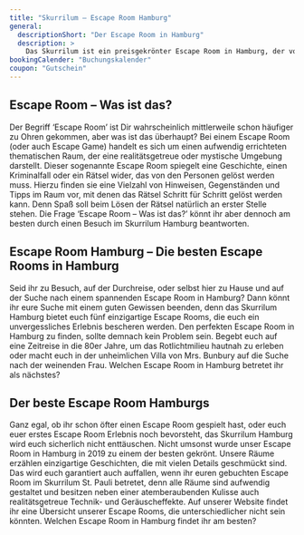 ```yaml
---
title: "Skurrilum – Escape Room Hamburg"
general:
  descriptionShort: "Der Escape Room in Hamburg"
  description: >
    Das Skurrilum ist ein preisgekrönter Escape Room in Hamburg, der von den kreativen Köpfen des Hamburger Schmidt Theaters betrieben wird. Mitten auf der Reeperbahn warten fünf einzigartige und spannende Escape Rooms auf Detektive, Schnitzeljäger und Denksportler jeden Alters. Im Gegensatz zu anderen Escape Rooms in Hamburg gibt es bei uns keinen Countdown, keine Uhr – und somit auch keine Verlierer. Unsere Philosophie sind gute Geschichten verpackt in magische Räume und knifflige Rätsel. Und dabei soll der Spaß natürlich an erster Stelle stehen. Nur mit guter Intuition, Kommunikation und Köpfchen werden eure Teams die spannenden Escape Room im Skurrilum Hamburg lösen. Stellt ihr euch dieser Herausforderung? Dann erwartet euch im Skurrilum, dem Escape Room in Hamburg, ein unvergessliches Abenteuer voll Spannung, Spaß und Rätseln.
bookingCalender: "Buchungskalender"
coupon: "Gutschein"
---
```


## Escape Room – Was ist das?

Der Begriff ‘Escape Room’ ist Dir wahrscheinlich mittlerweile schon häufiger zu Ohren gekommen, aber was ist das überhaupt? Bei einem Escape Room (oder auch Escape Game) handelt es sich um einen aufwendig errichteten thematischen Raum, der eine realitätsgetreue oder mystische Umgebung darstellt. Dieser sogenannte Escape Room spiegelt eine Geschichte, einen Kriminalfall oder ein Rätsel wider, das von den Personen gelöst werden muss. Hierzu finden sie eine Vielzahl von Hinweisen, Gegenständen und Tipps im Raum vor, mit denen das Rätsel Schritt für Schritt gelöst werden kann. Denn Spaß soll beim Lösen der Rätsel natürlich an erster Stelle stehen. Die Frage ‘Escape Room – Was ist das?’ könnt ihr aber dennoch am besten durch einen Besuch im Skurrilum Hamburg beantworten.

## Escape Room Hamburg – Die besten Escape Rooms in Hamburg

Seid ihr zu Besuch, auf der Durchreise, oder selbst hier zu Hause und auf der Suche nach einem spannenden Escape Room in Hamburg? Dann könnt ihr eure Suche mit einem guten Gewissen beenden, denn das Skurrilum Hamburg bietet euch fünf einzigartige Escape Rooms, die euch ein unvergessliches Erlebnis bescheren werden. Den perfekten Escape Room in Hamburg zu finden, sollte demnach kein Problem sein. Begebt euch auf eine Zeitreise in die 80er Jahre, um das Rotlichtmilieu hautnah zu erleben oder macht euch in der unheimlichen Villa von Mrs. Bunbury auf die Suche nach der weinenden Frau. Welchen Escape Room in Hamburg betretet ihr als nächstes?

## Der beste Escape Room Hamburgs

Ganz egal, ob ihr schon öfter einen Escape Room gespielt hast, oder euch euer erstes Escape Room Erlebnis noch bevorsteht, das Skurrilum Hamburg wird euch sicherlich nicht enttäuschen. Nicht umsonst wurde unser Escape Room in Hamburg in 2019 zu einem der besten gekrönt. Unsere Räume erzählen einzigartige Geschichten, die mit vielen Details geschmückt sind. Das wird euch garantiert auch auffallen, wenn ihr euren gebuchten Escape Room im Skurrilum St. Pauli betretet, denn alle Räume sind aufwendig gestaltet und besitzen neben einer atemberaubenden Kulisse auch realitätsgetreue Technik- und Geräuscheffekte. Auf unserer Website findet ihr eine Übersicht unserer Escape Rooms, die unterschiedlicher nicht sein könnten. Welchen Escape Room in Hamburg findet ihr am besten?
